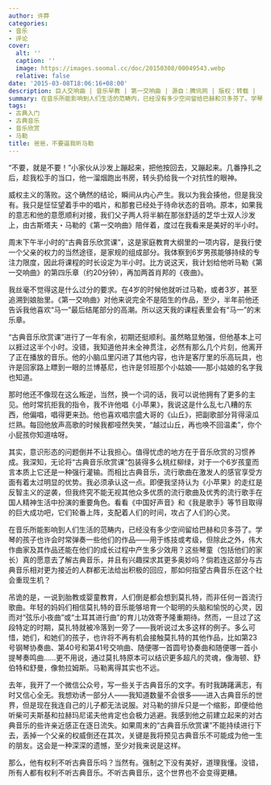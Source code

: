 ```yaml
---
author: 许莽
categories:
- 音乐
- 评论
cover:
  alt: ''
  caption: ''
  image: https://images.soomal.cc/doc/20150308/00049543.webp
  relative: false
date: '2015-03-08T18:06:16+08:00'
description: 巨人交响曲 | 音乐早教 | 第一交响曲 | 源自：腾讯网 | 版权：转载 |  平均/总评分：08.36/92
summary: 在音乐所能影响到人们生活的范畴内，已经没有多少空间留给巴赫和贝多芬了。学琴的孩子也许会时常弹奏一些他们的作品――用于练技或考级，但除此之外，伟大作曲家及其作品还能在他们的成长过程中产生多少效用？这些琴童（包括他们的家长）真的愿意去了解古典音乐，并且有兴趣探求其更多奥妙吗？
tags:
- 古典入门
- 古典音乐
- 音乐欣赏
- 马勒
title: 爸爸，不要逼我听马勒
---
```


“不要，就是不要！”小家伙从沙发上蹦起来，把他按回去，又蹦起来。几番挣扎之后，趁我松手的当口，他一溜烟跑出书房，转头扔给我一个对抗性的眼神。

威权主义的落败。这个确然的结论，瞬间从内心产生。我以为我会揍他，但是我没有。我只是怔怔望着手中的唱片，和那套已经处于待命状态的音响。原本，如果我的意志和他的意愿顺利对接，我们父子两人将半躺在那张舒适的芝华士双人沙发上，由古斯塔夫・马勒的《第一交响曲》陪伴着，度过在我看来是美好的半小时。

周末下午半小时的“古典音乐欣赏课”，这是家庭教育大纲里的一项内容，是我行使一个父亲的权力的当然途径，是家规的组成部分。我体察到6岁男孩能够持续的专注力限度，因此将课程的时长设定为半小时。比方说这天，我计划给他听马勒《第一交响曲》的第四乐章（约20分钟），再加两首肖邦的《夜曲》。

我丝毫不觉得这是什么过分的要求。在4岁的时候他就听过马勒，或者3岁，甚至追溯到娘胎里。《第一交响曲》对他来说完全不是陌生的作品，至少，半年前他还告诉我他喜欢“马一”最后结尾部分的高潮。所以这天我的课程表里会有“马一”的末乐章。

“古典音乐欣赏课”进行了一年有余，初期还挺顺利。虽然略显勉强，但他基本上可以捱过这半个小时。没错，我知道他并未全神贯注，必然有那么几个片刻，他离开了正在播放的音乐。他的小脑瓜里闪进了其他内容，也许是客厅里的乐高玩具，也许是回家路上瞟到一眼的兰博基尼，也许是邻班那个小姑娘――那小姑娘的名字我也知道。

那时他还不像现在这么叛逆，当然，换一个词的话，我可以说他拥有了更多的主见。他时常抗拒我的指令，我不许他唱《小苹果》，我说这是什么乱七八糟的东西，他偏唱，唱得更来劲。他也喜欢唱宗盛大哥的《山丘》，把副歌部分背得滚瓜烂熟。每回他放声高歌的时候我都哑然失笑，“越过山丘，再也唤不回温柔”，你个小屁孩你知道啥呀。

其实，意识形态的问题倒并不让我担心。值得忧虑的地方在于音乐欣赏的习惯养成。我深知，无论将“古典音乐欣赏课”包装得多么桃红柳绿，对于一个6岁孩童而言本质上它还是一种强行灌输。而相比古典音乐，流行歌曲在激发人的感官享受方面有着太过明显的优势。我必须承认这一点。即便我坚持认为《小苹果》的走红是反智主义的逆袭，但我终究不能无视其他众多优质的流行歌曲及优秀的流行歌手在国人精神生活中扮演的重要角色。看看《中国好声音》和《我是歌手》等节目取得的巨大成功吧，它们轮番上阵，支配着人们的时间，攻占了人们的心灵。

在音乐所能影响到人们生活的范畴内，已经没有多少空间留给巴赫和贝多芬了。学琴的孩子也许会时常弹奏一些他们的作品――用于练技或考级，但除此之外，伟大作曲家及其作品还能在他们的成长过程中产生多少效用？这些琴童（包括他们的家长）真的愿意去了解古典音乐，并且有兴趣探求其更多奥妙吗？倘若连这部分与古典音乐相对更为接近的人群都无法给出积极的回应，那如何指望古典音乐在这个社会重现生机？

吊诡的是，一说到胎教或婴童教育，人们倒是都会想到莫扎特，而非任何一首流行歌曲。年轻的妈妈们相信莫扎特的音乐能够培育一个聪明的头脑和愉悦的心灵，因而对“弦乐小夜曲”或“土耳其进行曲”的育儿功效寄予隆重期待。然而，一旦过了这段特定的时期，莫扎特就被冷落到一旁了――我听说过太多这样的例子。多么可惜，她们，和她们的孩子，也许将不再有机会接触莫扎特的其他作品，比如第23号钢琴协奏曲、第40号和第41号交响曲、随便哪一首圆号协奏曲和随便哪一首小提琴奏鸣曲……更不用说，通过莫扎特原本可以结识更多超凡的灵魂，像海顿、舒伯特和舒曼，像勃拉姆斯。马勒离得其实也不远。

去年，我开了一个微信公众号，写一些关于古典音乐的文字。有时我踌躇满志，有时又信心全无。我想劝诱一部分人――我知道数量不会很多――进入古典音乐的世界，但是现在我连自己的儿子都无法说服。对马勒的排斥只是一个缩影，即便给他听柴可夫斯基和拉赫玛尼诺夫他肯定也会极力逃避。我感到他之前建立起来的对古典音乐的些许亲近感正在逐日流失。如果周末的“古典音乐欣赏课”不能持续进行下去，丢掉一个父亲的权威倒还在其次，关键是我将预见古典音乐不可能成为他一生的朋友。这会是一种深深的遗憾，至少对我来说是这样。

那么，他有权利不听古典音乐吗？当然有。强制之下没有美好，道理我懂。没错，所有人都有权利不听古典音乐。不听古典音乐，这个世界也不会变得更糟。